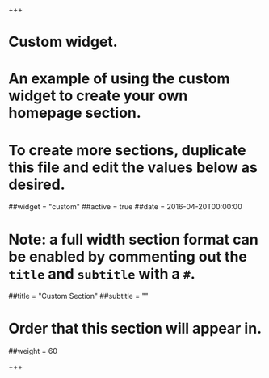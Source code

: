 +++
# Custom widget.
# An example of using the custom widget to create your own homepage section.
# To create more sections, duplicate this file and edit the values below as desired.
##widget = "custom"
##active = true
##date = 2016-04-20T00:00:00

# Note: a full width section format can be enabled by commenting out the `title` and `subtitle` with a `#`.
##title = "Custom Section"
##subtitle = ""

# Order that this section will appear in.
##weight = 60

+++
